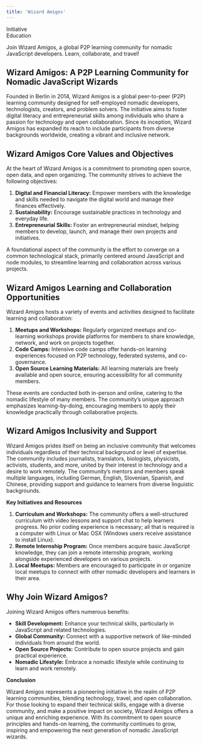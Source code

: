 ```yaml
---
title: 'Wizard Amigos'
---
```

Initiative  
 Education  

Join Wizard Amigos, a global P2P learning community for nomadic JavaScript developers. Learn, collaborate, and travel!

Wizard Amigos: A P2P Learning Community for Nomadic JavaScript Wizards
----------------------------------------------------------------------

Founded in Berlin in 2014, Wizard Amigos is a global peer-to-peer (P2P) learning community designed for self-employed nomadic developers, technologists, creators, and problem solvers. The initiative aims to foster digital literacy and entrepreneurial skills among individuals who share a passion for technology and open collaboration. Since its inception, Wizard Amigos has expanded its reach to include participants from diverse backgrounds worldwide, creating a vibrant and inclusive network.

**Wizard Amigos Core Values and Objectives**
--------------------------------------------

At the heart of Wizard Amigos is a commitment to promoting open source, open data, and open organizing. The community strives to achieve the following objectives:

1. **Digital and Financial Literacy:** Empower members with the knowledge and skills needed to navigate the digital world and manage their finances effectively.
2. **Sustainability:** Encourage sustainable practices in technology and everyday life.
3. **Entrepreneurial Skills:** Foster an entrepreneurial mindset, helping members to develop, launch, and manage their own projects and initiatives.

A foundational aspect of the community is the effort to converge on a common technological stack, primarily centered around JavaScript and node modules, to streamline learning and collaboration across various projects.

**Wizard Amigos Learning and Collaboration Opportunities**
----------------------------------------------------------

Wizard Amigos hosts a variety of events and activities designed to facilitate learning and collaboration:

1. **Meetups and Workshops:** Regularly organized meetups and co-learning workshops provide platforms for members to share knowledge, network, and work on projects together.
2. **Code Camps:** Intensive code camps offer hands-on learning experiences focused on P2P technology, federated systems, and co-governance.
3. **Open Source Learning Materials:** All learning materials are freely available and open source, ensuring accessibility for all community members.

These events are conducted both in-person and online, catering to the nomadic lifestyle of many members. The community’s unique approach emphasizes learning-by-doing, encouraging members to apply their knowledge practically through collaborative projects.

**Wizard Amigos Inclusivity and Support**
-----------------------------------------

Wizard Amigos prides itself on being an inclusive community that welcomes individuals regardless of their technical background or level of expertise. The community includes journalists, translators, biologists, physicists, activists, students, and more, united by their interest in technology and a desire to work remotely. The community’s mentors and members speak multiple languages, including German, English, Slovenian, Spanish, and Chinese, providing support and guidance to learners from diverse linguistic backgrounds.

**Key Initiatives and Resources**

1. **Curriculum and Workshops:** The community offers a well-structured curriculum with video lessons and support chat to help learners progress. No prior coding experience is necessary; all that is required is a computer with Linux or Mac OSX (Windows users receive assistance to install Linux).
2. **Remote Internship Program:** Once members acquire basic JavaScript knowledge, they can join a remote internship program, working alongside experienced developers on various projects.
3. **Local Meetups:** Members are encouraged to participate in or organize local meetups to connect with other nomadic developers and learners in their area.

**Why Join Wizard Amigos?**
---------------------------

Joining Wizard Amigos offers numerous benefits:

- **Skill Development:** Enhance your technical skills, particularly in JavaScript and related technologies.
- **Global Community:** Connect with a supportive network of like-minded individuals from around the world.
- **Open Source Projects:** Contribute to open source projects and gain practical experience.
- **Nomadic Lifestyle:** Embrace a nomadic lifestyle while continuing to learn and work remotely.

**Conclusion**

Wizard Amigos represents a pioneering initiative in the realm of P2P learning communities, blending technology, travel, and open collaboration. For those looking to expand their technical skills, engage with a diverse community, and make a positive impact on society, Wizard Amigos offers a unique and enriching experience. With its commitment to open source principles and hands-on learning, the community continues to grow, inspiring and empowering the next generation of nomadic JavaScript wizards.
